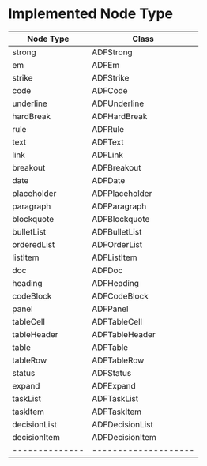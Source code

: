 # Implemented Node Type

| Node Type      | Class                |               
|----------------|----------------------|
| strong         | ADFStrong            |           
| em             | ADFEm                |               
| strike         | ADFStrike            |           
| code           | ADFCode              |             
| underline      | ADFUnderline         |        
| hardBreak      | ADFHardBreak         |        
| rule           | ADFRule              |             
| text           | ADFText              |             
| link           | ADFLink              |
| breakout       | ADFBreakout          |
| date           | ADFDate              |
| placeholder    | ADFPlaceholder       |
| paragraph      | ADFParagraph         |        
| blockquote     | ADFBlockquote        |       
| bulletList     | ADFBulletList        |       
| orderedList    | ADFOrderList         |        
| listItem       | ADFListItem          |         
| doc            | ADFDoc               |              
| heading        | ADFHeading           |          
| codeBlock      | ADFCodeBlock         |        
| panel          | ADFPanel             |            
| tableCell      | ADFTableCell         |        
| tableHeader    | ADFTableHeader       |      
| table          | ADFTable             |            
| tableRow       | ADFTableRow          |
| status         | ADFStatus            |
| expand         | ADFExpand            |
| taskList       | ADFTaskList          |
| taskItem       | ADFTaskItem          |
| decisionList   | ADFDecisionList      |
| decisionItem   | ADFDecisionItem      |
| -------------- | -------------------- | 

